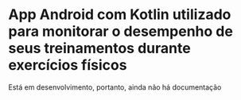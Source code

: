 # App Android com Kotlin utilizado para monitorar o desempenho de seus treinamentos durante exercícios físicos

Está em desenvolvimento, portanto, ainda não há documentação
